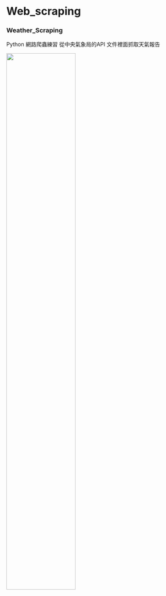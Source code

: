 # Web_scraping

### Weather_Scraping

Python 網路爬蟲練習
從中央氣象局的API 文件裡面抓取天氣報告

<img src="https://i.imgur.com/tI9wQcG.png" width="60%">  
